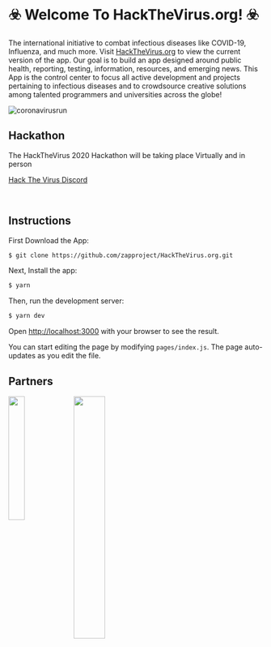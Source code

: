 # ☣️ Welcome To HackTheVirus.org! ☣️
The international initiative to combat infectious diseases like COVID-19, Influenza, and much more.
Visit [HackTheVirus.org](https://HackTheVirus.org) to view the current version of the app.
Our goal is to build an app designed around public health, reporting, testing, information, resources, and emerging news.
This App is the control center to focus all active development and projects pertaining to infectious diseases and to crowdsource creative solutions among talented programmers and universities across the globe!

![coronavirusrun](https://media.giphy.com/media/IbmS6XKR5fTVchlxcN/giphy.gif "running from covid")


## Hackathon

The HackTheVirus 2020 Hackathon will be taking place Virtually and in person 


[Hack The Virus Discord](https://discord.gg/qZG5qCm)


<br/>

## Instructions


First Download the App:

```bash
$ git clone https://github.com/zapproject/HackTheVirus.org.git
```


Next, Install the app:

```bash
$ yarn
```

Then, run the development server:

```bash
$ yarn dev
```

Open [http://localhost:3000](http://localhost:3000) with your browser to see the result.

You can start editing the page by modifying `pages/index.js`. The page auto-updates as you edit the file.


## Partners

<a href="url"><img src="https://github.com/zapproject/HackTheVirus.org/blob/master/components/assets/img/ZapLogo_alt.png" align="left" height="25%" width="25%" ></a>
<a href="url"><img src="https://github.com/zapproject/HackTheVirus.org/blob/master/components/assets/img/YSMU_logo.png" align="left" height="35%" width="35%" ></a>